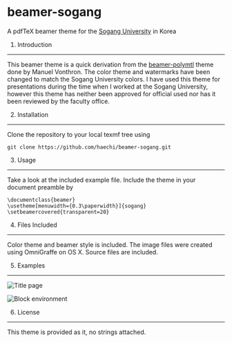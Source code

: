 beamer-sogang
===============

A pdfTeX beamer theme for the [Sogang University](http://sogang.ac.kr) in Korea 

1. Introduction
---------------

This beamer theme is a quick derivation from the [beamer-polymtl](https://github.com/mvonthron/beamer-polymtl) theme done by Manuel Vonthron. The color theme and watermarks have been changed to match the Sogang University colors. I have used this theme for presentations during the time when I worked at the Sogang University, however this theme has neither been approved for official used nor has it been reviewed by the faculty office. 

2. Installation
---------------

Clone the repository to your local texmf tree using

    git clone https://github.com/haechi/beamer-sogang.git
	
3. Usage
--------

Take a look at the included example file. Include the theme in your document preamble by 

    \documentclass{beamer}
    \usetheme[menuwidth={0.3\paperwidth}]{sogang}
    \setbeamercovered{transparent=20}

4. Files Included
-----------------

Color theme and beamer style is included. The image files were created using OmniGraffe on OS X. Source files are included.

5. Examples
----------

![Title page](https://github.com/haechi/sogang-beamer/blob/master/imgages/img-titlepage.jpg)

![Block environment](https://github.com/haechi/sogang-beamer/blob/master/imgages/img-blocks.jpg)

6. License
----------

This theme is provided as it, no strings attached. 
